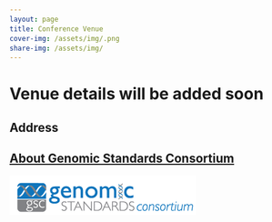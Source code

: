 ```yaml
---
layout: page
title: Conference Venue
cover-img: /assets/img/.png
share-img: /assets/img/
---
```


# Venue details will be added soon


## Address



## [About Genomic Standards Consortium](https://www.gensc.org/)
![GenSC logo](../assets/img/gsc_logo_sml.png)


